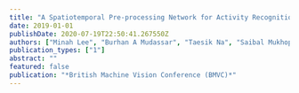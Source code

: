 ```yaml
---
title: "A Spatiotemporal Pre-processing Network for Activity Recognition Under Rain"
date: 2019-01-01
publishDate: 2020-07-19T22:50:41.267550Z
authors: ["Minah Lee", "Burhan A Mudassar", "Taesik Na", "Saibal Mukhopadhyay"]
publication_types: ["1"]
abstract: ""
featured: false
publication: "*British Machine Vision Conference (BMVC)*"
---
```


